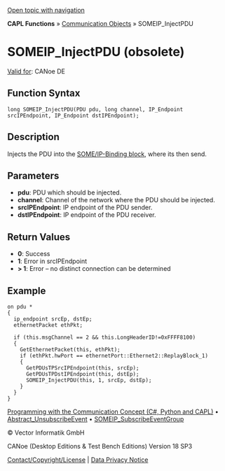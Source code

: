 [Open topic with navigation](../../../../../CANoeDEFamily.htm#Topics/CAPLFunctions/CommunicationObjects/Functions/CAPLfunctionSOMEIPInjectPDU.md)

**CAPL Functions** » [Communication Objects](../CAPLfunctionsCOOverview.md) » SOMEIP_InjectPDU

# SOMEIP_InjectPDU (obsolete)

[Valid for](../../../Shared/FeatureAvailability.md): CANoe DE

## Function Syntax

```plaintext
long SOMEIP_InjectPDU(PDU pdu, long channel, IP_Endpoint srcIPEndpoint, IP_Endpoint dstIPEndpoint);
```

## Description

Injects the PDU into the [SOME/IP-Binding block](../../../CANoeCANalyzer/CommunicationConcept/CCObjects.md#BindingSOMEIP), where its then send.

## Parameters

- **pdu**: PDU which should be injected.
- **channel**: Channel of the network where the PDU should be injected.
- **srcIPEndpoint**: IP endpoint of the PDU sender.
- **dstIPEndpoint**: IP endpoint of the PDU receiver.

## Return Values

- **0**: Success
- **1**: Error in srcIPEndpoint
- **> 1**: Error – no distinct connection can be determined

## Example

```plaintext
on pdu *
{
  ip_endpoint srcEp, dstEp;
  ethernetPacket ethPkt;

  if (this.msgChannel == 2 && this.LongHeaderID!=0xFFFF8100)
  {
    GetEthernetPacket(this, ethPkt);
    if (ethPkt.hwPort == ethernetPort::Ethernet2::ReplayBlock_1)
    {
      GetPDUsTPSrcIPEndpoint(this, srcEp);
      GetPDUsTPDstIPEndpoint(this, dstEp);
      SOMEIP_InjectPDU(this, 1, srcEp, dstEp);
    }
  }
}
```

[Programming with the Communication Concept (C#, Python and CAPL)](../../../CANoeCANalyzer/CommunicationConcept/Programming/CCP.md) • [Abstract_UnsubscribeEvent](CAPLfunctionAbstractUnsubscribeEvent.md) • [SOMEIP_SubscribeEventGroup](CAPLfunctionSOMEIPSubscribeEventGroup.md)

© Vector Informatik GmbH

CANoe (Desktop Editions & Test Bench Editions) Version 18 SP3

[Contact/Copyright/License](../../../Shared/ContactCopyrightLicense.md) | [Data Privacy Notice](https://www.vector.com/int/en/company/get-info/privacy-policy/)